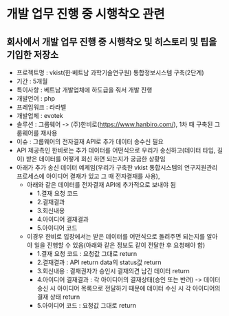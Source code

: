 # 개발 업무 진행 중 시행착오 관련
## 회사에서 개발 업무 진행 중 시행착오 및 히스토리 및 팁을 기입한 저장소
* 프로젝트명 : vkist(한·베트남 과학기술연구원) 통합정보시스템 구축(2단계)
* 기간 : 5개월
* 특이사항 : 베트남 개발업체에 하도급을 줘서 개발 진행
* 개발언어 : php
* 프레임워크 : 라라벨
* 개발업체 : evotek
* 솔루션 : 그룹웨어 -> (주)한비로(https://www.hanbiro.com/), 1차 때 구축된 그룹웨어를 재사용
* 이슈 : 그룹웨어의 전자결재 API로 추가 데이터 송수신 필요
* API 제공측인 한비로는 추가 데이터를 어떤식으로 우리가 송신하고(데이터 타입, 길이) 받은 데이터를 어떻게 회신 하면 되는지가 궁금한 상황임
* 아래가 추가 송신 데이터 예제임(우리가 구축한 vkist 통합시스템의 연구지원관리 프로세스에 아이디어 결재가 있고 그 때 전자결재를 사용),
  - 아래와 같은 데이터를 전자결재 API에 추가적으로 보내야 됨
    - 1.결재 요청 코드
    - 2.결재결과
    - 3.회신내용
    - 4.아이디어 결재결과
    - 5.아이디어 코드
  - 이경우 한비로 입장에서는 받은 데이터를 어떤식으로 돌려주면 되는지를 알아야 일을 진행할 수 있음(아래와 같은 정보도 같이 전달한 후 요청해야 함)
    - 1.결재 요청 코드 : 요청값 그대로 return
    - 2.결재결과 : API return data의 status값 return
    - 3.회신내용 :  결재권자가 승인시 결재의견 남긴 데이터 return
    - 4.아이디어 결재결과 : 각 아이디어의 결재상태(승인 또는 반려) -> 데이터 송신 시 아이디어 목록으로 전달하기 때문에 데이터 수신 시 각 아이디어의 결재 상태 return
    - 5.아이디어 코드 : 요청값 그대로 return
  
  
  
  
